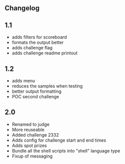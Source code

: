 ## Changelog

## 1.1
  - adds filters for scoreboard
  - formats the output better
  - adds challenge flag
  - adds challenge readme printout
  
## 1.2
  - adds menu
  - reduces the samples when testing
  - better output formatting
  - POC second challenge

## 2.0
  - Renamed to judge
  - More reuseable
  - Added challenge 2332
  - Adds config for challenge start and end times
  - Adds spot prizes
  - Bundle all the shell scripts into "shell" language type
  - Fixup of messaging